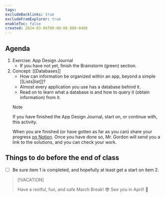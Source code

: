 ```yaml
---
tags:
excludeBacklinks: true
excludeFromExplorer: true
enableToc: false
created: 2024-03-06T00:00:00.000-0400
---
```

## Agenda

1. Exercise: App Design Journal
	- If you have not yet, finish the Brainstorm (green) section.
1. Concept: [[Databases]]
	- How can information be organized within an app, beyond a simple [[Lists|list]]?
	- Almost every application you use has a database behind it.
	- Read on to learn what a database is and how to query it (obtain information) from it.
	> [!NOTE]
	> 
	> If you have finished the App Design Journal, start on, or continue with, this activity.
	> 
	> When you are finished (or have gotten as far as you can) share your progress [on Notion](https://notion.so). Once you have done so, Mr. Gordon will send you a link to the solutions, and you can check your work.

## Things to do before the end of class
- [ ] Be sure item 1 is completed, and hopefully at least get a start on item 2.

> [!VACATION]
>
> 
> Have a restful, fun, and safe March Break! 😎 See you in April! 🌷
